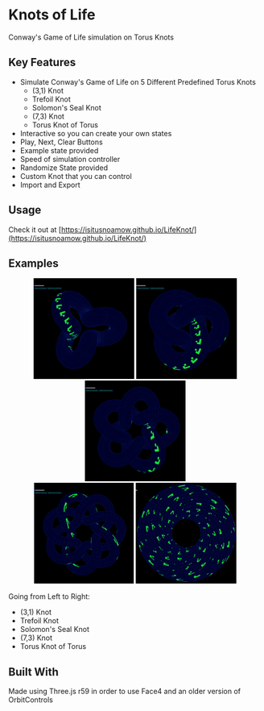 # Knots of Life

Conway's Game of Life simulation on Torus Knots

## Key Features

* Simulate Conway's Game of Life on 5 Different Predefined Torus Knots
    - (3,1) Knot
    - Trefoil Knot
    - Solomon's Seal Knot
    - (7,3) Knot
    - Torus Knot of Torus
* Interactive so you can create your own states
* Play, Next, Clear Buttons
* Example state provided
* Speed of simulation controller
* Randomize State provided
* Custom Knot that you can control
* Import and Export

## Usage

Check it out at [https://isitusnoamow.github.io/LifeKnot/](https://isitusnoamow.github.io/LifeKnot/)

## Examples

<div align="center">
    <img width="200" height="200" src="./examples/31knot.gif">
    <img width="200" height="200" src="./examples/trefoil.gif">
    <img width="200" height="200" src="./examples/solomon.gif">
</div>
<div align = "center">
    <img widh="200" height="200" src="./examples/73.gif">
    <img width="200" height="200" src="./examples/torustorus.gif">
</div>

Going from Left to Right: 
- (3,1) Knot
- Trefoil Knot
- Solomon's Seal Knot
- (7,3) Knot
- Torus Knot of Torus

## Built With

Made using Three.js r59 in order to use Face4 and an older version of OrbitControls